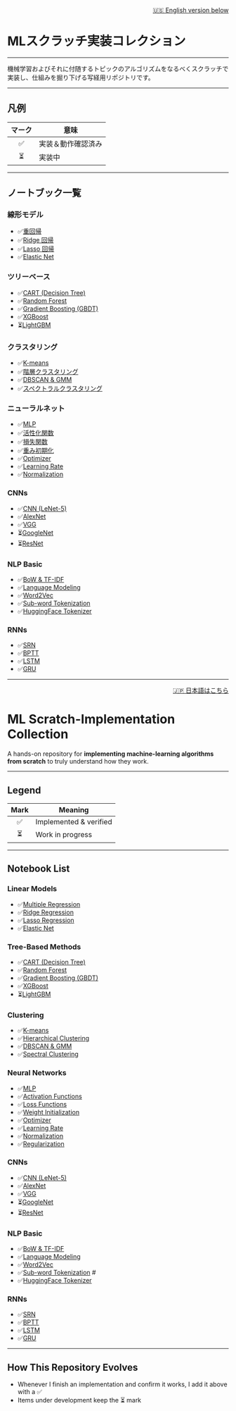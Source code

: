 <!-- ===================================================== -->
<!-- 🇯🇵 Japanese                                            -->
<!-- ===================================================== -->

<p align="right">
  <a href="#-english">🇺🇸 English version below</a>
</p>

# MLスクラッチ実装コレクション

---

機械学習およびそれに付随するトピックのアルゴリズムをなるべくスクラッチで実装し、仕組みを掘り下げる写経用リポジトリです。 

---

## 凡例

| マーク | 意味 |
| :----: | ---- |
| ✅ | 実装＆動作確認済み |
| ⏳ | 実装中 |

---

## ノートブック一覧

### 線形モデル
- ✅[重回帰](notebooks/Linear_Regression/01_multiple_regression.ipynb)  
- ✅[Ridge 回帰](notebooks/Linear_Regression/02_ridge.ipynb)  
- ✅[Lasso 回帰](notebooks/Linear_Regression/03_lasso.ipynb)  
- ✅[Elastic Net](notebooks/Linear_Regression/04_elastic_net.ipynb)  

### ツリーベース
- ✅[CART (Decision Tree)](notebooks/Tree/01_CART.ipynb)  
- ✅[Random Forest](notebooks/Tree/02_random_forest.ipynb)  
- ✅[Gradient Boosting (GBDT)](notebooks/Tree/03_gbdt.ipynb)  
- ✅[XGBoost](notebooks/Tree/04_xgboost.ipynb)  
- ⏳[LightGBM](notebooks/Tree/05_lightgbm.ipynb)  

### クラスタリング
- ✅[K-means](notebooks/clustering/01_kmeans.ipynb)  
- ✅[階層クラスタリング](notebooks/clustering/02_hierarchical.ipynb)  
- ✅[DBSCAN & GMM](notebooks/clustering/03_dense.ipynb)  
- ✅[スペクトラルクラスタリング](notebooks/clustering/04_spectral.ipynb)

### ニューラルネット
- ✅[MLP](notebooks/DL_fundamental/01_mlp.ipynb)  
- ✅[活性化関数](notebooks/DL_fundamental/02_activation_function.ipynb)
- ✅[損失関数](notebooks/DL_fundamental/03_loss_function.ipynb)
- ✅[重み初期化](notebooks/DL_fundamental/04_weight_initialization.ipynb)
- ✅[Optimizer](notebooks/DL_fundamental/05_optimizer.ipynb)
- ✅[Learning Rate](notebooks/DL_fundamental/06_learning_rate.ipynb)
- ✅[Normalization](notebooks/DL_fundamental/07_normalization.ipynb)

### CNNs
- ✅[CNN (LeNet-5)](notebooks/CNNs/01_CNN_lenet5.ipynb)  
- ✅[AlexNet](notebooks/CNNs/02_AlexNet.ipynb)  
- ✅[VGG](notebooks/CNNs/03_VGG.ipynb)  
- ⏳[GoogleNet](notebooks/CNNs/04_GoogleNet.ipynb)  
- ⏳[ResNet](notebooks/CNNs/05_ResNet.ipynb)  

### NLP Basic
- ✅[BoW & TF-IDF](notebooks/basic_NLP/01_text_preprocessing.ipynb) 
- ✅[Language Modeling](notebooks/basic_NLP/02_language_modeling.ipynb) 
- ✅[Word2Vec](notebooks/basic_NLP/03_word_embeddings.ipynb) 
- ✅[Sub-word Tokenization](notebooks/basic_NLP/04_subword_tokenization.ipynb) 
- ✅[HuggingFace Tokenizer](notebooks/basic_NLP/05_huggingface_tokenizer.ipynb) 


### RNNs
- ✅[SRN](notebooks/RNNs/01_SRN.ipynb)  
- ✅[BPTT](notebooks/RNNs/02_BPTT.ipynb)  
- ✅[LSTM](notebooks/RNNs/03_LSTM.ipynb)  
- ✅[GRU](notebooks/RNNs/04_GRU.ipynb)  

---

<!-- ===================================================== -->
<!-- 🇺🇸 English                                            -->
<!-- ===================================================== -->

<a id="-english"></a>
<p align="right">
  <a href="#mlスクラッチ実装コレクション">🇯🇵 日本語はこちら</a>
</p>

# ML Scratch-Implementation Collection

A hands-on repository for **implementing machine-learning algorithms from scratch** to truly understand how they work.  

---

## Legend

| Mark | Meaning |
| :--: | ------- |
| ✅ | Implemented & verified |
| ⏳ | Work in progress |

---

## Notebook List

### Linear Models
- ✅[Multiple Regression](notebooks/Linear_Regression/01_multiple_regression.ipynb)  
- ✅[Ridge Regression](notebooks/Linear_Regression/02_ridge.ipynb)  
- ✅[Lasso Regression](notebooks/Linear_Regression/03_lasso.ipynb)  
- ✅[Elastic Net](notebooks/Linear_Regression/04_elastic_net.ipynb)  

### Tree-Based Methods
- ✅[CART (Decision Tree)](notebooks/Tree/01_CART.ipynb)  
- ✅[Random Forest](notebooks/Tree/02_random_forest.ipynb)  
- ✅[Gradient Boosting (GBDT)](notebooks/Tree/03_gbdt.ipynb)  
- ✅[XGBoost](notebooks/Tree/04_xgboost.ipynb)  
- ⏳[LightGBM](notebooks/Tree/05_lightgbm.ipynb)  

### Clustering
- ✅[K-means](notebooks/clustering/01_kmeans.ipynb)  
- ✅[Hierarchical Clustering](notebooks/clustering/02_hierarchical.ipynb)  
- ✅[DBSCAN & GMM](notebooks/clustering/03_dense.ipynb)  
- ✅[Spectral Clustering](notebooks/clustering/04_spectral.ipynb)

### Neural Networks
- ✅[MLP](notebooks/DL_fundamental/01_mlp.ipynb)  
- ✅[Activation Functions](notebooks/DL_fundamental/02_activation_function.ipynb)
- ✅[Loss Functions](notebooks/DL_fundamental/03_loss_function.ipynb)
- ✅[Weight Initialization](notebooks/DL_fundamental/04_weight_initialization.ipynb)
- ✅[Optimizer](notebooks/DL_fundamental/05_optimizer.ipynb)
- ✅[Learning Rate](notebooks/DL_fundamental/06_learning_rate.ipynb)
- ✅[Normalization](notebooks/DL_fundamental/07_normalization.ipynb)
- ✅[Regularization](notebooks/DL_fundamental/08_other_techniques.ipynb)

### CNNs
- ✅[CNN (LeNet-5)](notebooks/CNNs/01_CNN_lenet5.ipynb)  
- ✅[AlexNet](notebooks/CNNs/02_AlexNet.ipynb)  
- ✅[VGG](notebooks/CNNs/03_VGG.ipynb)  
- ⏳[GoogleNet](notebooks/CNNs/04_GoogleNet.ipynb)  
- ⏳[ResNet](notebooks/CNNs/05_ResNet.ipynb)  

### NLP Basic
- ✅[BoW & TF-IDF](notebooks/basic_NLP/01_text_preprocessing.ipynb) 
- ✅[Language Modeling](notebooks/basic_NLP/02_language_modeling.ipynb) 
- ✅[Word2Vec](notebooks/basic_NLP/03_word_embeddings.ipynb) 
- ✅[Sub-word Tokenization](notebooks/basic_NLP/04_subword_tokenization.ipynb) #
- ✅[HuggingFace Tokenizer](notebooks/basic_NLP/05_huggingface_tokenizer.ipynb) 

### RNNs
- ✅[SRN](notebooks/RNNs/01_SRN.ipynb)  
- ✅[BPTT](notebooks/RNNs/02_BPTT.ipynb)  
- ✅[LSTM](notebooks/RNNs/03_LSTM.ipynb)  
- ✅[GRU](notebooks/RNNs/04_GRU.ipynb)



---

## How This Repository Evolves

- Whenever I finish an implementation and confirm it works, I add it above with a ✅  
- Items under development keep the ⏳ mark  
